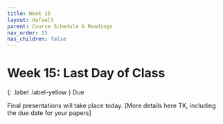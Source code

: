 ```yaml
---
title: Week 15
layout: default
parent: Course Schedule & Readings
nav_order: 15
has_children: false
---
```

# Week 15: Last Day of Class

{: .label .label-yellow }
Due

Final presentations will take place today. [More details here TK, including the due date for your papers]